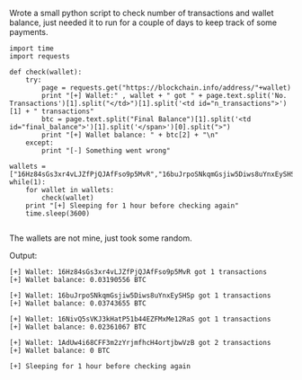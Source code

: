 
Wrote a small python script to check number of transactions and wallet balance, just needed it to run for a couple of days to keep track of some payments.

```
import time
import requests

def check(wallet):
	try:
		page = requests.get("https://blockchain.info/address/"+wallet)
		print "[+] Wallet:" , wallet + " got " + page.text.split('No. Transactions')[1].split("</td>")[1].split('<td id="n_transactions">')[1] + " transactions"
		btc = page.text.split("Final Balance")[1].split('<td id="final_balance">')[1].split('</span>')[0].split(">")
		print "[+] Wallet balance: " + btc[2] + "\n"
	except:
		print "[-] Something went wrong"

wallets = ["16Hz84sGs3xr4vLJZfPjQJAfFso9p5MvR","16buJrpoSNkqmGsjiw5Diws8uYnxEySHSp","16NivQ5sVKJ3kHatP51b44EZFMxMe12RaS","1AdUw4i68CFF3m2zYrjmfhcH4ortjbwVzB"]
while(1):
	for wallet in wallets:
		check(wallet)
	print "[+] Sleeping for 1 hour before checking again"
	time.sleep(3600)


```
The wallets are not mine, just took some random.

Output:

```
[+] Wallet: 16Hz84sGs3xr4vLJZfPjQJAfFso9p5MvR got 1 transactions
[+] Wallet balance: 0.03190556 BTC

[+] Wallet: 16buJrpoSNkqmGsjiw5Diws8uYnxEySHSp got 1 transactions
[+] Wallet balance: 0.03743655 BTC

[+] Wallet: 16NivQ5sVKJ3kHatP51b44EZFMxMe12RaS got 1 transactions
[+] Wallet balance: 0.02361067 BTC

[+] Wallet: 1AdUw4i68CFF3m2zYrjmfhcH4ortjbwVzB got 2 transactions
[+] Wallet balance: 0 BTC

[+] Sleeping for 1 hour before checking again
```
